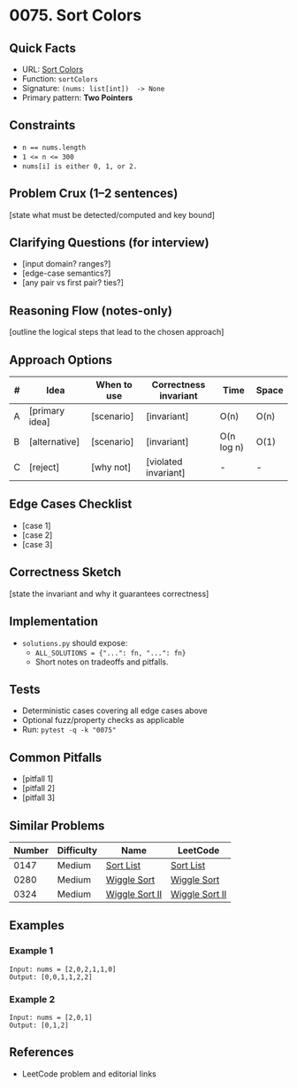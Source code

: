 # 0075. Sort Colors

## Quick Facts

- URL: [Sort Colors](https://leetcode.com/problems/sort-colors/)
- Function: `sortColors`
- Signature: `(nums: list[int])  -> None`
- Primary pattern: **Two Pointers**

## Constraints

- `n == nums.length`
- `1 <= n <= 300`
- `nums[i] is either 0, 1, or 2.`

## Problem Crux (1–2 sentences)

[state what must be detected/computed and key bound]

## Clarifying Questions (for interview)

- [input domain? ranges?]
- [edge-case semantics?]
- [any pair vs first pair? ties?]

## Reasoning Flow (notes-only)

[outline the logical steps that lead to the chosen approach]

## Approach Options

| # | Idea | When to use | Correctness invariant | Time | Space |
|---|------|-------------|-----------------------|------|-------|
| A | [primary idea] | [scenario] | [invariant] | O(n) | O(n) |
| B | [alternative] | [scenario] | [invariant] | O(n log n) | O(1) |
| C | [reject] | [why not] | [violated invariant] | - | - |

## Edge Cases Checklist

- [case 1]
- [case 2]
- [case 3]

## Correctness Sketch

[state the invariant and why it guarantees correctness]

## Implementation

- `solutions.py` should expose:
  - `ALL_SOLUTIONS = {"...": fn, "...": fn}`
  - Short notes on tradeoffs and pitfalls.

## Tests

- Deterministic cases covering all edge cases above
- Optional fuzz/property checks as applicable
- Run: `pytest -q -k "0075"`

## Common Pitfalls

- [pitfall 1]
- [pitfall 2]
- [pitfall 3]

## Similar Problems

| Number | Difficulty | Name | LeetCode |
|---|---|---|---|
| 0147 | Medium | [Sort List](../0147-sort-list/readme.md) | [Sort List](https://leetcode.com/problems/sort-list/) |
| 0280 | Medium | [Wiggle Sort](../0280-wiggle-sort/readme.md) | [Wiggle Sort](https://leetcode.com/problems/wiggle-sort/) |
| 0324 | Medium | [Wiggle Sort II](../0324-wiggle-sort-ii/readme.md) | [Wiggle Sort II](https://leetcode.com/problems/wiggle-sort-ii/) |

## Examples

### Example 1

```text
Input: nums = [2,0,2,1,1,0]
Output: [0,0,1,1,2,2]
```

### Example 2

```text
Input: nums = [2,0,1]
Output: [0,1,2]
```

## References

- LeetCode problem and editorial links
